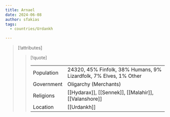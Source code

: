 ```yaml
---
title: Arnael
date: 2024-06-08
author: sfakias
tags:
  - countries/Urdankh

---
```

> [!attributes]
> 
> > [!quote]
> >
> > | | |
> > | --- | --- |
> > | Population | 24320, 45% Finfolk, 38% Humans, 9% Lizardfolk, 7% Elves, 1% Other |
> > | Government | Oligarchy (Merchants) |
> > | Religions | [[Hydarax]], [[Sennek]], [[Malahir]], [[Valanshore]] |
> > | Location | [[Urdankh]] |